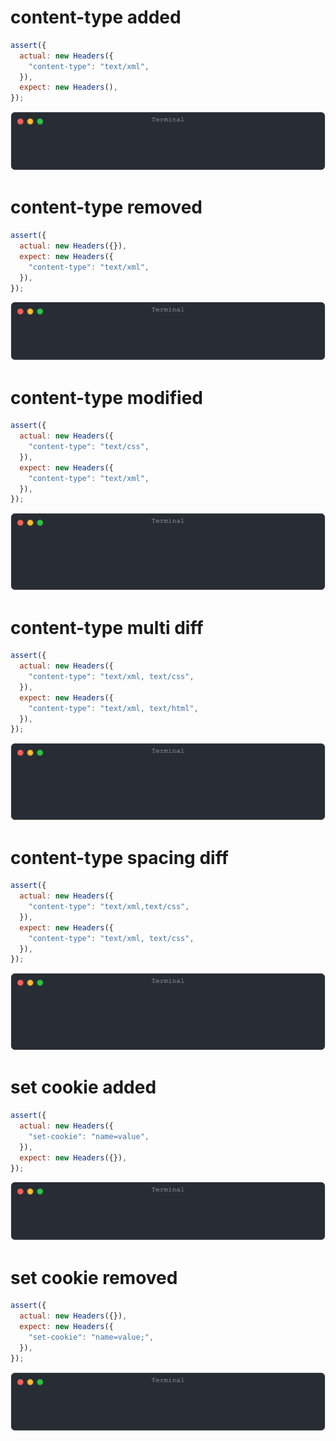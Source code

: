 # content-type added

```js
assert({
  actual: new Headers({
    "content-type": "text/xml",
  }),
  expect: new Headers(),
});
```

![img](<./headers/content-type added.svg>)

# content-type removed

```js
assert({
  actual: new Headers({}),
  expect: new Headers({
    "content-type": "text/xml",
  }),
});
```

![img](<./headers/content-type removed.svg>)

# content-type modified

```js
assert({
  actual: new Headers({
    "content-type": "text/css",
  }),
  expect: new Headers({
    "content-type": "text/xml",
  }),
});
```

![img](<./headers/content-type modified.svg>)

# content-type multi diff

```js
assert({
  actual: new Headers({
    "content-type": "text/xml, text/css",
  }),
  expect: new Headers({
    "content-type": "text/xml, text/html",
  }),
});
```

![img](<./headers/content-type multi diff.svg>)

# content-type spacing diff

```js
assert({
  actual: new Headers({
    "content-type": "text/xml,text/css",
  }),
  expect: new Headers({
    "content-type": "text/xml, text/css",
  }),
});
```

![img](<./headers/content-type spacing diff.svg>)

# set cookie added

```js
assert({
  actual: new Headers({
    "set-cookie": "name=value",
  }),
  expect: new Headers({}),
});
```

![img](<./headers/set cookie added.svg>)

# set cookie removed

```js
assert({
  actual: new Headers({}),
  expect: new Headers({
    "set-cookie": "name=value;",
  }),
});
```

![img](<./headers/set cookie removed.svg>)


